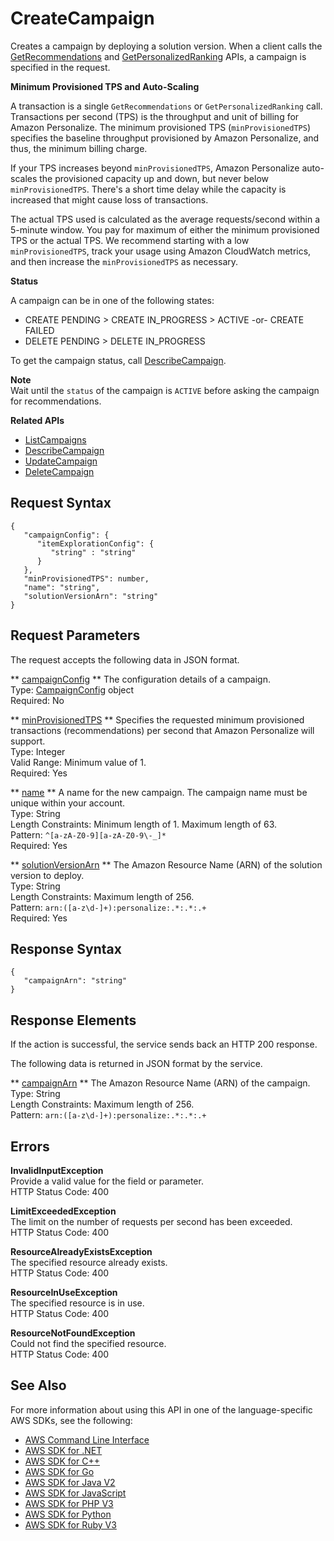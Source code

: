 # CreateCampaign<a name="API_CreateCampaign"></a>

Creates a campaign by deploying a solution version\. When a client calls the [GetRecommendations](https://docs.aws.amazon.com/personalize/latest/dg/API_RS_GetRecommendations.html) and [GetPersonalizedRanking](https://docs.aws.amazon.com/personalize/latest/dg/API_RS_GetPersonalizedRanking.html) APIs, a campaign is specified in the request\.

 **Minimum Provisioned TPS and Auto\-Scaling** 

A transaction is a single `GetRecommendations` or `GetPersonalizedRanking` call\. Transactions per second \(TPS\) is the throughput and unit of billing for Amazon Personalize\. The minimum provisioned TPS \(`minProvisionedTPS`\) specifies the baseline throughput provisioned by Amazon Personalize, and thus, the minimum billing charge\. 

 If your TPS increases beyond `minProvisionedTPS`, Amazon Personalize auto\-scales the provisioned capacity up and down, but never below `minProvisionedTPS`\. There's a short time delay while the capacity is increased that might cause loss of transactions\.

The actual TPS used is calculated as the average requests/second within a 5\-minute window\. You pay for maximum of either the minimum provisioned TPS or the actual TPS\. We recommend starting with a low `minProvisionedTPS`, track your usage using Amazon CloudWatch metrics, and then increase the `minProvisionedTPS` as necessary\.

 **Status** 

A campaign can be in one of the following states:
+ CREATE PENDING > CREATE IN\_PROGRESS > ACTIVE \-or\- CREATE FAILED
+ DELETE PENDING > DELETE IN\_PROGRESS

To get the campaign status, call [DescribeCampaign](API_DescribeCampaign.md)\.

**Note**  
Wait until the `status` of the campaign is `ACTIVE` before asking the campaign for recommendations\.

**Related APIs**
+  [ListCampaigns](API_ListCampaigns.md) 
+  [DescribeCampaign](API_DescribeCampaign.md) 
+  [UpdateCampaign](API_UpdateCampaign.md) 
+  [DeleteCampaign](API_DeleteCampaign.md) 

## Request Syntax<a name="API_CreateCampaign_RequestSyntax"></a>

```
{
   "campaignConfig": { 
      "itemExplorationConfig": { 
         "string" : "string" 
      }
   },
   "minProvisionedTPS": number,
   "name": "string",
   "solutionVersionArn": "string"
}
```

## Request Parameters<a name="API_CreateCampaign_RequestParameters"></a>

The request accepts the following data in JSON format\.

 ** [campaignConfig](#API_CreateCampaign_RequestSyntax) **   <a name="personalize-CreateCampaign-request-campaignConfig"></a>
The configuration details of a campaign\.  
Type: [CampaignConfig](API_CampaignConfig.md) object  
Required: No

 ** [minProvisionedTPS](#API_CreateCampaign_RequestSyntax) **   <a name="personalize-CreateCampaign-request-minProvisionedTPS"></a>
Specifies the requested minimum provisioned transactions \(recommendations\) per second that Amazon Personalize will support\.  
Type: Integer  
Valid Range: Minimum value of 1\.  
Required: Yes

 ** [name](#API_CreateCampaign_RequestSyntax) **   <a name="personalize-CreateCampaign-request-name"></a>
A name for the new campaign\. The campaign name must be unique within your account\.  
Type: String  
Length Constraints: Minimum length of 1\. Maximum length of 63\.  
Pattern: `^[a-zA-Z0-9][a-zA-Z0-9\-_]*`   
Required: Yes

 ** [solutionVersionArn](#API_CreateCampaign_RequestSyntax) **   <a name="personalize-CreateCampaign-request-solutionVersionArn"></a>
The Amazon Resource Name \(ARN\) of the solution version to deploy\.  
Type: String  
Length Constraints: Maximum length of 256\.  
Pattern: `arn:([a-z\d-]+):personalize:.*:.*:.+`   
Required: Yes

## Response Syntax<a name="API_CreateCampaign_ResponseSyntax"></a>

```
{
   "campaignArn": "string"
}
```

## Response Elements<a name="API_CreateCampaign_ResponseElements"></a>

If the action is successful, the service sends back an HTTP 200 response\.

The following data is returned in JSON format by the service\.

 ** [campaignArn](#API_CreateCampaign_ResponseSyntax) **   <a name="personalize-CreateCampaign-response-campaignArn"></a>
The Amazon Resource Name \(ARN\) of the campaign\.  
Type: String  
Length Constraints: Maximum length of 256\.  
Pattern: `arn:([a-z\d-]+):personalize:.*:.*:.+` 

## Errors<a name="API_CreateCampaign_Errors"></a>

 **InvalidInputException**   
Provide a valid value for the field or parameter\.  
HTTP Status Code: 400

 **LimitExceededException**   
The limit on the number of requests per second has been exceeded\.  
HTTP Status Code: 400

 **ResourceAlreadyExistsException**   
The specified resource already exists\.  
HTTP Status Code: 400

 **ResourceInUseException**   
The specified resource is in use\.  
HTTP Status Code: 400

 **ResourceNotFoundException**   
Could not find the specified resource\.  
HTTP Status Code: 400

## See Also<a name="API_CreateCampaign_SeeAlso"></a>

For more information about using this API in one of the language\-specific AWS SDKs, see the following:
+  [AWS Command Line Interface](https://docs.aws.amazon.com/goto/aws-cli/personalize-2018-05-22/CreateCampaign) 
+  [AWS SDK for \.NET](https://docs.aws.amazon.com/goto/DotNetSDKV3/personalize-2018-05-22/CreateCampaign) 
+  [AWS SDK for C\+\+](https://docs.aws.amazon.com/goto/SdkForCpp/personalize-2018-05-22/CreateCampaign) 
+  [AWS SDK for Go](https://docs.aws.amazon.com/goto/SdkForGoV1/personalize-2018-05-22/CreateCampaign) 
+  [AWS SDK for Java V2](https://docs.aws.amazon.com/goto/SdkForJavaV2/personalize-2018-05-22/CreateCampaign) 
+  [AWS SDK for JavaScript](https://docs.aws.amazon.com/goto/AWSJavaScriptSDK/personalize-2018-05-22/CreateCampaign) 
+  [AWS SDK for PHP V3](https://docs.aws.amazon.com/goto/SdkForPHPV3/personalize-2018-05-22/CreateCampaign) 
+  [AWS SDK for Python](https://docs.aws.amazon.com/goto/boto3/personalize-2018-05-22/CreateCampaign) 
+  [AWS SDK for Ruby V3](https://docs.aws.amazon.com/goto/SdkForRubyV3/personalize-2018-05-22/CreateCampaign) 
